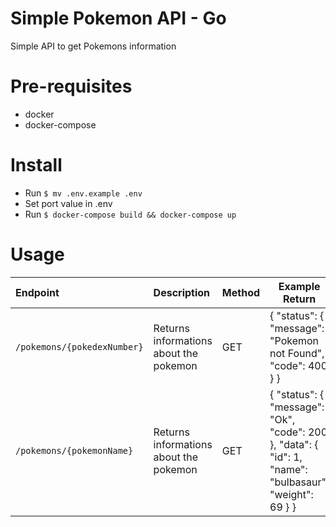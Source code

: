 # Simple Pokemon API - Go

Simple API to get Pokemons information

# Pre-requisites

- docker
- docker-compose

# Install

- Run `$ mv .env.example .env`
- Set port value in .env
- Run `$ docker-compose build && docker-compose up`

# Usage

| Endpoint                    | Description                            | Method | Example Return                                                                                          |
| :-------------------------- | :------------------------------------- | ------ | ------------------------------------------------------------------------------------------------------- |
| `/pokemons/{pokedexNumber}` | Returns informations about the pokemon | GET    | { "status": { "message": "Pokemon not Found", "code": 400 } }                                                                      |
| `/pokemons/{pokemonName}`   | Returns informations about the pokemon | GET    | { "status": { "message": "Ok", "code": 200 }, "data": { "id": 1, "name": "bulbasaur", "weight": 69 } } |
